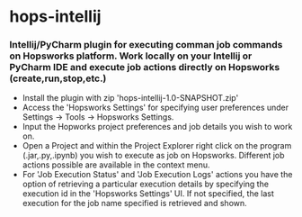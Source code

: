 # hops-intellij

### Intellij/PyCharm plugin for executing comman job commands on Hopsworks platform. Work locally on your Intellij or PyCharm IDE and execute job actions directly on Hopsworks (create,run,stop,etc.)

* Install the plugin with zip 'hops-intellij-1.0-SNAPSHOT.zip' 
* Access the 'Hopsworks Settings' for specifying user preferences under Settings -> Tools -> Hopsworks Settings. 
* Input the Hopworks project preferences and job details you wish to work on. 
* Open a Project and within the Project Explorer right click on the program (.jar,.py,.ipynb) you wish to execute as job on Hopsworks. Different job actions possible are available in the context menu. 
* For 'Job Execution Status' and 'Job Execution Logs' actions you have the option of retrieving a particular execution details by specifying the execution id in the 'Hopsworks Settings' UI. If not specified, the last execution for the job name specified is retrieved and shown. 



